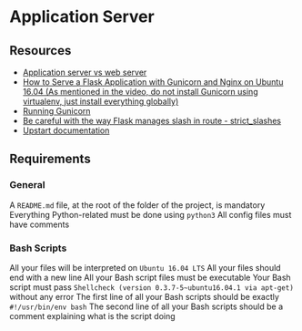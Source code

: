 # Application Server
## Resources
- [Application server vs web server](https://www.nginx.com/resources/glossary/application-server-vs-web-server/)
- [How to Serve a Flask Application with Gunicorn and Nginx on Ubuntu 16.04 (As mentioned in the video, do not install Gunicorn using virtualenv, just install everything globally)](https://www.digitalocean.com/community/tutorials/how-to-serve-flask-applications-with-gunicorn-and-nginx-on-ubuntu-16-04)
- [Running Gunicorn](https://docs.gunicorn.org/en/latest/run.html)
- [Be careful with the way Flask manages slash in route - strict_slashes](https://werkzeug.palletsprojects.com/en/0.14.x/routing/)
- [Upstart documentation](https://doc.ubuntu-fr.org/upstart)

## Requirements
### General
A `README.md` file, at the root of the folder of the project, is mandatory
Everything Python-related must be done using `python3`
All config files must have comments
### Bash Scripts
All your files will be interpreted on `Ubuntu 16.04 LTS`
All your files should end with a new line
All your Bash script files must be executable
Your Bash script must pass `Shellcheck (version 0.3.7-5~ubuntu16.04.1 via apt-get)` without any error
The first line of all your Bash scripts should be exactly `#!/usr/bin/env bash`
The second line of all your Bash scripts should be a comment explaining what is the script doing
